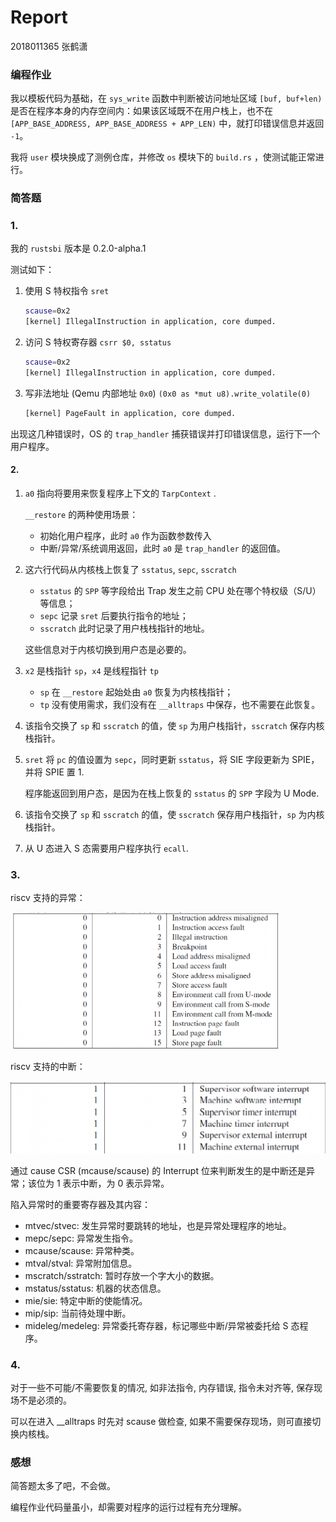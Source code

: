 # Report

2018011365 张鹤潇

### 编程作业

我以模板代码为基础，在 `sys_write` 函数中判断被访问地址区域 `[buf, buf+len)` 是否在程序本身的内存空间内：如果该区域既不在用户栈上，也不在`[APP_BASE_ADDRESS, APP_BASE_ADDRESS + APP_LEN)` 中，就打印错误信息并返回 `-1`。

我将 `user` 模块换成了测例仓库，并修改 `os` 模块下的 `build.rs` ，使测试能正常进行。

### 简答题

### 1.

我的 `rustsbi` 版本是 0.2.0-alpha.1

测试如下：

1. 使用 S 特权指令 `sret`

   ```bash
   scause=0x2
   [kernel] IllegalInstruction in application, core dumped.
   ```

2. 访问 S 特权寄存器 `csrr $0, sstatus`

   ```bash
   scause=0x2
   [kernel] IllegalInstruction in application, core dumped.
   ```
3. 写非法地址 (Qemu 内部地址 `0x0`) `(0x0 as *mut u8).write_volatile(0)`

    ```bash
    [kernel] PageFault in application, core dumped.
    ```

出现这几种错误时，OS 的 `trap_handler` 捕获错误并打印错误信息，运行下一个用户程序。

#### 2.

1. `a0` 指向将要用来恢复程序上下文的 `TarpContext` .

   `__restore` 的两种使用场景：

   - 初始化用户程序，此时 `a0` 作为函数参数传入
   - 中断/异常/系统调用返回，此时 `a0` 是 `trap_handler` 的返回值。

2. 这六行代码从内核栈上恢复了 `sstatus`, `sepc`, `sscratch`

   - `sstatus` 的 `SPP` 等字段给出 Trap 发生之前 CPU 处在哪个特权级（S/U）等信息；
   - `sepc` 记录 `sret` 后要执行指令的地址；
   - `sscratch` 此时记录了用户栈栈指针的地址。

   这些信息对于内核切换到用户态是必要的。

3. `x2` 是栈指针 `sp`，`x4` 是线程指针 `tp`

   - `sp` 在 `__restore` 起始处由 `a0` 恢复为内核栈指针；
   - `tp` 没有使用需求，我们没有在 `__alltraps` 中保存，也不需要在此恢复。

4. 该指令交换了 `sp` 和 `sscratch` 的值，使 `sp` 为用户栈指针，`sscratch` 保存内核栈指针。

5. `sret` 将 `pc` 的值设置为 `sepc`，同时更新 `sstatus`，将 SIE 字段更新为 SPIE，并将 SPIE 置 1.

    程序能返回到用户态，是因为在栈上恢复的 `sstatus` 的 `SPP` 字段为 U Mode.

6. 该指令交换了 `sp` 和 `sscratch` 的值，使 `sscratch` 保存用户栈指针，`sp` 为内核栈指针。

7. 从 U 态进入 S 态需要用户程序执行 `ecall`.

### 3.

riscv 支持的异常：

<img src="lab2_pic/image-20210301185439833.png" alt="image-20210301185439833" style="zoom:67%;" />

riscv 支持的中断：

![image-20210301185448950](lab2_pic/image-20210301185448950.png)

通过 cause CSR (mcause/scause) 的 Interrupt 位来判断发生的是中断还是异常；该位为 1 表示中断，为 0 表示异常。

陷入异常时的重要寄存器及其内容：

- mtvec/stvec: 发生异常时要跳转的地址，也是异常处理程序的地址。
- mepc/sepc: 异常发生指令。
- mcause/scause: 异常种类。
- mtval/stval: 异常附加信息。
- mscratch/sstratch: 暂时存放一个字大小的数据。
- mstatus/sstatus: 机器的状态信息。
- mie/sie: 特定中断的使能情况。
- mip/sip: 当前待处理中断。
- mideleg/medeleg: 异常委托寄存器，标记哪些中断/异常被委托给 S 态程序。

### 4.

对于一些不可能/不需要恢复的情况, 如非法指令, 内存错误, 指令未对齐等, 保存现场不是必须的。 

可以在进入 __alltraps 时先对 scause 做检查, 如果不需要保存现场，则可直接切换内核栈。

### 感想

简答题太多了吧，不会做。

编程作业代码量虽小，却需要对程序的运行过程有充分理解。